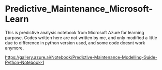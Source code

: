 # Predictive_Maintenance_Microsoft-Learn

This is predictive analysis notebook from Microsoft Azure for learning purpose. Codes written here are not written by me, and only modified a little due to difference in python version used, and some code doesnt work anymore.

https://gallery.azure.ai/Notebook/Predictive-Maintenance-Modelling-Guide-Python-Notebook-1

